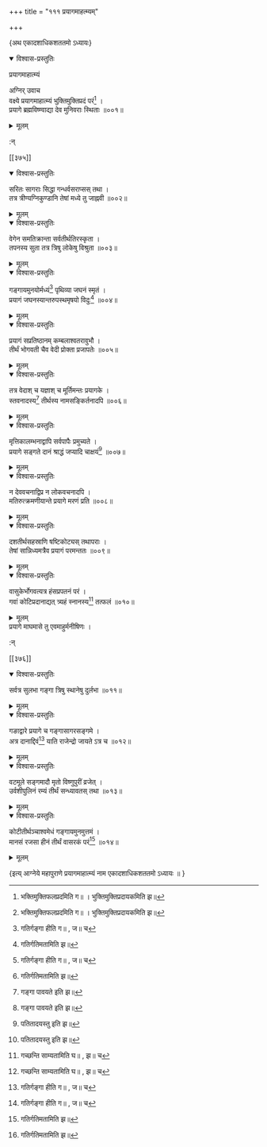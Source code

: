 +++
title = "१११ प्रयागमाहत्म्यम्"

+++

\{अथ एकादशाधिकशततमो ऽध्यायः\}


<details open><summary>विश्वास-प्रस्तुतिः</summary>

प्रयागमाहात्म्यं  
    
अग्निर् उवाच  
वक्ष्ये प्रयागमाहात्म्यं भुक्तिमुक्तिप्रदं परं[^७]   ।  
प्रयागे ब्रह्मविष्ण्वाद्या देव मुनिवराः स्थिताः   ॥००१॥
</details>

<details><summary>मूलम्</summary>

प्रयागमाहात्म्यं  
    
अग्निर् उवाच  
वक्ष्ये प्रयागमाहात्म्यं भुक्तिमुक्तिप्रदं परं[^७]   ।  
प्रयागे ब्रह्मविष्ण्वाद्या देव मुनिवराः स्थिताः   ॥००१॥
</details>  
    
:न्  
    
[^१]: गतिर्गङ्गा हीति ग॥ , ज॥ च  
    
[^२]: गतिर्गतिमतामिति झ॥  
    
[^३]: गङ्गा पावयते इति झ॥  
    
[^४]: पतितादयस्तु इति झ॥  
    
[^५]: गच्छन्ति साम्यतामिति घ॥ , झ॥ च  
    
[^६]: गङ्गातीरसमुद्भूतमृद्धारो सो ऽघहार्कवदिति ख॥ , ग॥ , झ॥ च ।  
गङ्गातीरसमुद्भूतमृदं मूर्धा विभर्ति यः । विभर्ति  
रूपं सोर्कस्य तमोनाशाय केवलमिति ङ॥  
    
[^७]: भक्तिमुक्तिफलप्रदमिति ग॥ । भुक्तिमुक्तिप्रदायकमिति झ॥  

[[३७५]]
    

<details open><summary>विश्वास-प्रस्तुतिः</summary>

सरितः सागराः सिद्धा गन्धर्वसराप्सस् तथा ।  
तत्र त्रीण्यग्निकुण्डानि तेषां मध्ये तु जाह्नवी   ॥००२॥
</details>

<details><summary>मूलम्</summary>

सरितः सागराः सिद्धा गन्धर्वसराप्सस् तथा ।  
तत्र त्रीण्यग्निकुण्डानि तेषां मध्ये तु जाह्नवी   ॥००२॥
</details>  

<details open><summary>विश्वास-प्रस्तुतिः</summary>

वेगेन समतिक्रान्ता सर्वतीर्थतिरस्कृता ।  
तपनस्य सुता तत्र त्रिषु लोकेषु विश्रुता ॥००३॥
</details>

<details><summary>मूलम्</summary>

वेगेन समतिक्रान्ता सर्वतीर्थतिरस्कृता ।  
तपनस्य सुता तत्र त्रिषु लोकेषु विश्रुता ॥००३॥
</details>  

<details open><summary>विश्वास-प्रस्तुतिः</summary>

गङ्गायमुनयोर्मध्यं[^१] पृथिव्या जघनं स्मृतं   ।  
प्रयागं जघनस्यान्तरुपस्थमृषयो विदुः[^२] ॥००४॥
</details>

<details><summary>मूलम्</summary>

गङ्गायमुनयोर्मध्यं[^१] पृथिव्या जघनं स्मृतं   ।  
प्रयागं जघनस्यान्तरुपस्थमृषयो विदुः[^२] ॥००४॥
</details>  

<details open><summary>विश्वास-प्रस्तुतिः</summary>

प्रयागं सप्रतिष्ठानम् कम्बलाश्वतरावुभौ ।  
तीर्थं भोगवती चैव वेदी प्रोक्ता प्रजापतेः ॥००५॥
</details>

<details><summary>मूलम्</summary>

प्रयागं सप्रतिष्ठानम् कम्बलाश्वतरावुभौ ।  
तीर्थं भोगवती चैव वेदी प्रोक्ता प्रजापतेः ॥००५॥
</details>  

<details open><summary>विश्वास-प्रस्तुतिः</summary>

तत्र वेदाश् च यज्ञाश् च मूर्तिमन्तः प्रयागके ।  
स्तवनादस्य[^३] तीर्थस्य नामसङ्किर्तनादपि ॥००६॥
</details>

<details><summary>मूलम्</summary>

तत्र वेदाश् च यज्ञाश् च मूर्तिमन्तः प्रयागके ।  
स्तवनादस्य[^३] तीर्थस्य नामसङ्किर्तनादपि ॥००६॥
</details>  

<details open><summary>विश्वास-प्रस्तुतिः</summary>

मृत्तिकालम्भनाद्वापि सर्वपापैः प्रमुच्यते ।  
प्रयागे सङ्गते दानं श्राद्धं जप्यादि चाक्षयं[^४]   ॥००७॥
</details>

<details><summary>मूलम्</summary>

मृत्तिकालम्भनाद्वापि सर्वपापैः प्रमुच्यते ।  
प्रयागे सङ्गते दानं श्राद्धं जप्यादि चाक्षयं[^४]   ॥००७॥
</details>  

<details open><summary>विश्वास-प्रस्तुतिः</summary>

न देववचनाद्विप्र न लोकवचनादपि ।  
मतिरुत्क्रमणीयान्ते प्रयागे मरणं प्रति ॥००८॥
</details>

<details><summary>मूलम्</summary>

न देववचनाद्विप्र न लोकवचनादपि ।  
मतिरुत्क्रमणीयान्ते प्रयागे मरणं प्रति ॥००८॥
</details>  

<details open><summary>विश्वास-प्रस्तुतिः</summary>

दशतीर्थसहस्राणि षष्टिकोट्यस् तथापराः   ।  
तेषां सान्निध्यमत्रैव प्रयागं परमन्ततः ॥००९॥
</details>

<details><summary>मूलम्</summary>

दशतीर्थसहस्राणि षष्टिकोट्यस् तथापराः   ।  
तेषां सान्निध्यमत्रैव प्रयागं परमन्ततः ॥००९॥
</details>  

<details open><summary>विश्वास-प्रस्तुतिः</summary>

वासुकेर्भोगवत्यत्र हंसप्रपतनं परं ।  
गवां कोटिप्रदानाद्यत् त्र्यहं स्नानस्य[^५] तत्फलं   ॥०१०॥
</details>

<details><summary>मूलम्</summary>

वासुकेर्भोगवत्यत्र हंसप्रपतनं परं ।  
गवां कोटिप्रदानाद्यत् त्र्यहं स्नानस्य[^५] तत्फलं   ॥०१०॥
</details>  
प्रयागे माघमासे तु एवमाहुर्मनीषिणः ।  
    
:न्  
    
[^१]: गङायमुनयोर्मध्ये इति ख॥  
    
[^२]: सरितः सागरा इत्य् आदिः, उपस्थमृषयो विदुरित्यन्तः पाठो  
ग॥ पुस्तके नास्ति  
    
[^३]: श्रवणादस्येति ख॥ , ग॥ , घ॥ , ङ॥ , ज॥ च  
    
[^४]: श्राद्धद्रव्यादि चाक्षयमिति घ॥  
    
[^५]: त्र्यहं स्नातस्येति घ॥  

[[३७६]]
    

<details open><summary>विश्वास-प्रस्तुतिः</summary>

सर्वत्र सुलभा गङ्गा त्रिषु स्थानेषु दुर्लभा ॥०११॥
</details>

<details><summary>मूलम्</summary>

सर्वत्र सुलभा गङ्गा त्रिषु स्थानेषु दुर्लभा ॥०११॥
</details>  

<details open><summary>विश्वास-प्रस्तुतिः</summary>

गङाद्वारे प्रयागे च गङ्गासागरसङ्गमे ।  
अत्र दानाद्दिवं[^१] याति राजेन्द्रो जायते ऽत्र च ॥०१२॥
</details>

<details><summary>मूलम्</summary>

गङाद्वारे प्रयागे च गङ्गासागरसङ्गमे ।  
अत्र दानाद्दिवं[^१] याति राजेन्द्रो जायते ऽत्र च ॥०१२॥
</details>  

<details open><summary>विश्वास-प्रस्तुतिः</summary>

वटमूले सङ्गमादौ मृतो विष्णुपुरीं व्रजेत्   ।  
उर्वशीपुलिनं रम्यं तीर्थं सन्ध्यावतस् तथा   ॥०१३॥
</details>

<details><summary>मूलम्</summary>

वटमूले सङ्गमादौ मृतो विष्णुपुरीं व्रजेत्   ।  
उर्वशीपुलिनं रम्यं तीर्थं सन्ध्यावतस् तथा   ॥०१३॥
</details>  

<details open><summary>विश्वास-प्रस्तुतिः</summary>

कोटीतीर्थञ्चाश्वमेधं गङ्गायमुनमुत्तमं   ।  
मानसं रजसा हीनं तीर्थं वासरकं परं[^२]   ॥०१४॥
</details>

<details><summary>मूलम्</summary>

कोटीतीर्थञ्चाश्वमेधं गङ्गायमुनमुत्तमं   ।  
मानसं रजसा हीनं तीर्थं वासरकं परं[^२]   ॥०१४॥
</details>  
    
\{इत्य् आग्नेये महापुराणे प्रयागमाहात्म्यं नाम एकादशाधिकशततमो ऽध्यायः ॥  }
    